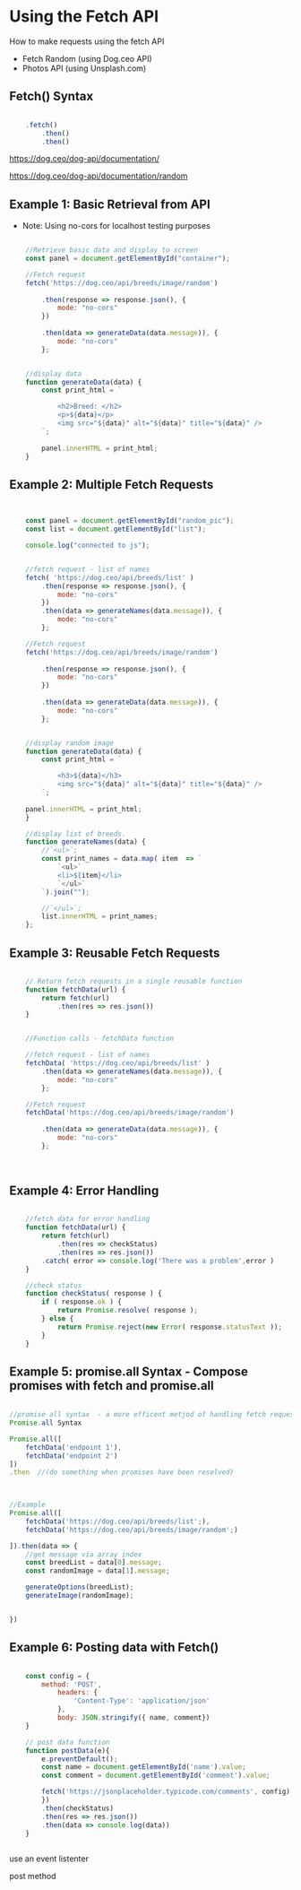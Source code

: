 # Using the Fetch API

How to make requests using the fetch API

+ Fetch Random (using Dog.ceo API)
+ Photos API (using Unsplash.com)

## Fetch() Syntax

```javascript

    .fetch()
        .then()
        .then()

```

https://dog.ceo/dog-api/documentation/

https://dog.ceo/dog-api/documentation/random


## Example 1: Basic Retrieval from API

+ Note: Using no-cors for localhost testing purposes

```javascript

    //Retrieve basic data and display to screen
    const panel = document.getElementById("container");

    //Fetch request
    fetch('https://dog.ceo/api/breeds/image/random')
    
        .then(response => response.json(), {
            mode: "no-cors"
        })
        
        .then(data => generateData(data.message)), {
            mode: "no-cors"
        };


    //display data
    function generateData(data) {
        const print_html = `

            <h2>Breed: </h2>
            <p>${data}</p>
            <img src="${data}" alt="${data}" title="${data}" />
        `;
        
        panel.innerHTML = print_html;
    }


```

## Example 2: Multiple Fetch Requests

```javascript


    const panel = document.getElementById("random_pic");
    const list = document.getElementById("list");

    console.log("connected to js");


    //fetch request - list of names
    fetch( 'https://dog.ceo/api/breeds/list' )
        .then(response => response.json(), {
            mode: "no-cors"
        })
        .then(data => generateNames(data.message)), {
            mode: "no-cors"
        };

    //Fetch request
    fetch('https://dog.ceo/api/breeds/image/random')
    
        .then(response => response.json(), {
            mode: "no-cors"
        })
        
        .then(data => generateData(data.message)), {
            mode: "no-cors"
        };


    //display random image
    function generateData(data) {
        const print_html = `

            <h3>${data}</h3>
            <img src="${data}" alt="${data}" title="${data}" />
        `;
        
    panel.innerHTML = print_html;
    }

    //display list of breeds.
    function generateNames(data) {
        //`<ul>`;
        const print_names = data.map( item  => `
            `<ul>`
            <li>${item}</li>
            `</ul>`
        `).join("");

        //`</ul>`;
        list.innerHTML = print_names;
    };

```

## Example 3: Reusable Fetch Requests

```javascript

    // Return fetch requests in a single reusable function
    function fetchData(url) {
        return fetch(url)
            .then(res => res.json())
    }


    //Function calls - fetchData function 

    //fetch request - list of names
    fetchData( 'https://dog.ceo/api/breeds/list' )
        .then(data => generateNames(data.message)), {
            mode: "no-cors"
        };

    //Fetch request
    fetchData('https://dog.ceo/api/breeds/image/random')
        
        .then(data => generateData(data.message)), {
            mode: "no-cors"
        };
    
    
```

## Example 4: Error Handling

```javascript

    //fetch data for error handling
    function fetchData(url) {
        return fetch(url)
            .then(res => checkStatus)
            .then(res => res.json())
        .catch( error => console.log('There was a problem',error )
    }


```

```javascript
    //check status
    function checkStatus( response ) {
        if ( response.ok ) {
            return Promise.resolve( response );
        } else {
            return Promise.reject(new Error( response.statusText ));
        }
    }   


```

## Example 5:  promise.all Syntax - Compose promises with fetch and promise.all

```javascript
    
//promise all syntax  - a more efficent metjod of handling fetch requests
Promise.all Syntax

Promise.all([
    fetchData('endpoint 1'),
    fetchData('endpoint 2')
])
.then  //(do something when promises have been resolved)

    
```

```javascript
//Example
Promise.all([
    fetchData('https://dog.ceo/api/breeds/list';),
    fetchData('https://dog.ceo/api/breeds/image/random';)

]).then(data => {
    //get message via array index
    const breedList = data[0].message;
    const randomImage = data[1].message;

    generateOptions(breedList);
    generateImage(randomImage);


})

```

## Example 6: Posting data with Fetch()

```javascript

    const config = {
        method: 'POST',
            headers: {
                'Content-Type': 'application/json'
            },
            body: JSON.stringify({ name, comment})
    }

    // post data function
    function postData(e){
        e.preventDefault();
        const name = document.getElementById('name').value;
        const comment = document.getElementById('comment').value;

        fetch('https://jsonplaceholder.typicode.com/comments', config)
        })
        .then(checkStatus)
        .then(res => res.json())
        .then(data => console.log(data))
    }
    
```

use an event listenter

post method